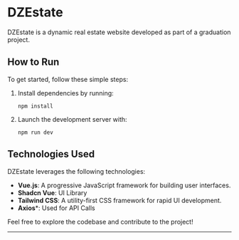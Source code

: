 
# DZEstate

DZEstate is a dynamic real estate website developed as part of a graduation project.

## How to Run

To get started, follow these simple steps:

1. Install dependencies by running:
   ```
   npm install
   ```
2. Launch the development server with:
   ```
   npm run dev
   ```

## Technologies Used

DZEstate leverages the following technologies:

- **Vue.js**: A progressive JavaScript framework for building user interfaces.
- **Shadcn Vue**: UI Library
- **Tailwind CSS**: A utility-first CSS framework for rapid UI development.
- **Axios***: Used for API Calls

Feel free to explore the codebase and contribute to the project!

---


